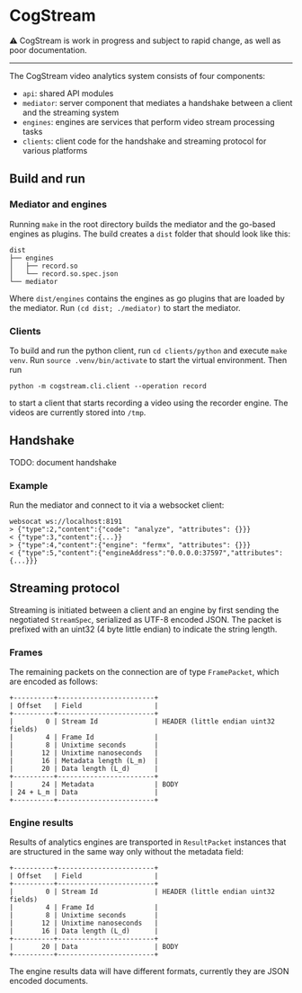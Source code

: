 CogStream
=========

⚠️ CogStream is work in progress and subject to rapid change, as well as poor documentation.

---

The CogStream video analytics system consists of four components:

* `api`: shared API modules
* `mediator`: server component that mediates a handshake between a client and the streaming system
* `engines`: engines are services that perform video stream processing tasks
* `clients`: client code for the handshake and streaming protocol for various platforms

Build and run
-------------

### Mediator and engines

Running `make` in the root directory builds the mediator and the go-based engines as plugins.
The build creates a `dist` folder that should look like this:

    dist
    ├── engines
    │   ├── record.so
    │   └── record.so.spec.json
    └── mediator

Where `dist/engines` contains the engines as go plugins that are loaded by the mediator.
Run `(cd dist; ./mediator)` to start the mediator.


### Clients

To build and run the python client, run `cd clients/python` and execute `make venv`.
Run `source .venv/bin/activate` to start the virtual environment.
Then run

    python -m cogstream.cli.client --operation record

to start a client that starts recording a video using the recorder engine.
The videos are currently stored into `/tmp`.

Handshake
---------

TODO: document handshake

### Example

Run the mediator and connect to it via a websocket client:

```
websocat ws://localhost:8191
> {"type":2,"content":{"code": "analyze", "attributes": {}}}
< {"type":3,"content":{...}}
> {"type":4,"content":{"engine": "fermx", "attributes": {}}}
< {"type":5,"content":{"engineAddress":"0.0.0.0:37597","attributes": {...}}}
```

Streaming protocol
------------------

Streaming is initiated between a client and an engine by first sending the negotiated `StreamSpec`, serialized as UTF-8 encoded JSON.
The packet is prefixed with an uint32 (4 byte little endian) to indicate the string length.

### Frames

The remaining packets on the connection are of type `FramePacket`, which are encoded as follows:

    +----------+------------------------+
    | Offset   | Field                  |
    +----------+------------------------+
    |        0 | Stream Id              | HEADER (little endian uint32 fields)
    |        4 | Frame Id               |
    |        8 | Unixtime seconds       |
    |       12 | Unixtime nanoseconds   |
    |       16 | Metadata length (L_m)  |
    |       20 | Data length (L_d)      |
    +----------+------------------------+
    |       24 | Metadata               | BODY
    | 24 + L_m | Data                   |
    +----------+------------------------+

### Engine results

Results of analytics engines are transported in `ResultPacket` instances that are structured in the same way only without the metadata field:

    +----------+------------------------+
    | Offset   | Field                  |
    +----------+------------------------+
    |        0 | Stream Id              | HEADER (little endian uint32 fields)
    |        4 | Frame Id               |
    |        8 | Unixtime seconds       |
    |       12 | Unixtime nanoseconds   |
    |       16 | Data length (L_d)      |
    +----------+------------------------+
    |       20 | Data                   | BODY
    +----------+------------------------+

The engine results data will have different formats, currently they are JSON encoded documents.
